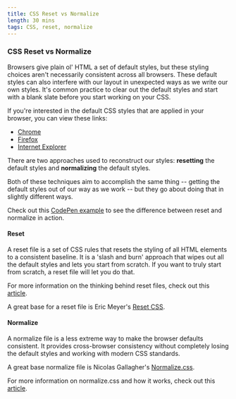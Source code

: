 ```yaml
---
title: CSS Reset vs Normalize
length: 30 mins
tags: CSS, reset, normalize
---
```



### CSS Reset vs Normalize

Browsers give plain ol' HTML a set of default styles, but these styling choices aren't necessarily consistent across all browsers. These default styles can also interfere with our layout in unexpected ways as we write our own styles. It's common practice to clear out the default styles and start with a blank slate before you start working on your CSS.

If you're interested in the default CSS styles that are applied in your browser, you can view these links:

* [Chrome](http://trac.webkit.org/browser/trunk/Source/WebCore/css/html.css)
* [Firefox](https://dxr.mozilla.org/mozilla-central/source/layout/style/res/html.css)
* [Internet Explorer](http://www.iecss.com/)

There are two approaches used to reconstruct our styles: **resetting** the default styles and **normalizing** the default styles.

Both of these techniques aim to accomplish the same thing -- getting the default styles out of our way as we work -- but they go about doing that in slightly different ways.

Check out this [CodePen example](http://codepen.io/nategreen/pen/MwxRvP?editors=110) to see the difference between reset and normalize in action.

#### Reset

A reset file is a set of CSS rules that resets the styling of all HTML elements to a consistent baseline. It is a 'slash and burn' approach that wipes out all the default styles and lets you start from scratch. If you want to truly start from scratch, a reset file will let you do that.

For more information on the thinking behind reset files, check out this [article](http://meyerweb.com/eric/thoughts/2007/04/18/reset-reasoning/).

A great base for a reset file is Eric Meyer's [Reset CSS](http://meyerweb.com/eric/tools/css/reset/).

#### Normalize

A normalize file is a less extreme way to make the browser defaults consistent. It provides cross-browser consistency without completely losing the default styles and working with modern CSS standards.

A great base normalize file is Nicolas Gallagher's [Normalize.css](https://necolas.github.io/normalize.css/).

For more information on normalize.css and how it works, check out this [article](http://nicolasgallagher.com/about-normalize-css/).

